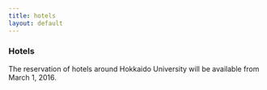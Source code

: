 ```yaml
---
title: hotels
layout: default
---
```

<!-- MAIN CONTENT -->
<div id="main_content_wrap" class="outer">
  <section id="main_content" class="inner">
    <h3 id="location">Hotels</h3>
    <!--<hr>-->
  <p>The reservation of hotels around Hokkaido University  will be available from March 1, 2016.</p>
  </section>
</div>
